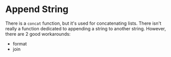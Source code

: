 # Append String

There is a `concat` function, but it's used for concatenating lists. There isn't really a function dedicated to appending a string to another string. However, there are 2 good workarounds:

* format
* join
